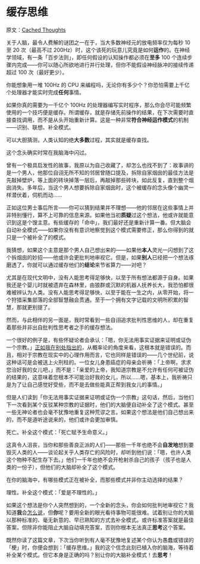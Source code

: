 # 缓存思维

原文：[Cached Thoughts](https://www.readthesequences.com/Cached-Thoughts)

关于人脑，最令人费解的谜团之一在于，当大多数神经元的放电频率仅为每秒 10 至 20 次（最高不过 200Hz）时，这个该死的玩意儿究竟是如何**运作**的。在神经学领域，有一条「百步法则」，即任何假设的认知操作都必须在**至多** 100 个连续步骤内完成——你可以随心所欲地进行并行处理，但你不能假设神经脉冲的接续传递超过 100 次（最好更少）。

你能想象用一堆 100Hz 的 CPU 来编程吗，无论你有多少个？你恐怕需要上千亿个处理器才能实时完成**任何**事情。

如果你真的需要为一千亿个 100Hz 的处理器编写实时程序，那么你会尽可能频繁使用的一个技巧便是缓存。所谓缓存，就是存储先前操作的结果，在下次需要时直接查找调用，而不是从头开始重新计算。这是一种非常**符合神经运作模式**的机制——识别、联想、补全模式。

可以大胆猜测，人类认知的绝**大多数**过程，其实就是缓存查找。

这个念头确实时常在我脑海中闪过。

曾有一个极具启发性的故事，我原以为自己收藏了，却怎么也找不到了：故事讲的是一个男人，他那位自诩无所不知的邻居曾随口提及，拆除自家烟囱的最佳方法是先敲掉壁炉，等上面的砖块掉落一层后，再敲掉那些砖块，如此反复，直到整个烟囱消失。多年后，当这个男人想要拆除自家烟囱时，这个被缓存的念头像个幽灵一样潜伏着，伺机而动……

正如这位男士事后所言——你可以猜到结果并不理想——他的邻居在这些事情上并非特别懂行，算不上可靠的信息来源。如果他当初**质疑**过这个想法，他或许就能意识到这是个馊主意。有些缓存的「命中」，我们最好还是重新计算一番。但大脑会自动补全模式——如果你没有有意识地察觉到这个模式需要修正，那么你得到的就只是一个被补全了的模式。

我猜想，如果这个主意是那个男人自己想出来的——如果他**本人**灵光一闪想到了这个拆烟囱的妙招——他或许会更批判地审视它。但是，如果**别人**已经把一个想法琢磨透了，你就可以通过缓存他们的**结论**来节省算力——对吧？

尤其是在现代文明中，没有人能思考得足够快，以至于所有想法都源于自身。如果我还是个婴儿时就被遗弃在森林里，由狼群或沉默的机器人抚养长大，我恐怕都很难被辨认为人类。没有人能思考得足够快，以至于能在一生之内，从零开始，将一个狩猎采集部落的全部智慧融会贯通。至于一个拥有文字记载的文明所积累的智慧，那就更别提了。

然而，与此相伴的另一面是，我时常看到一些自诩追求批判性思维的人，却在重复着那些并非出自批判性思考者之手的缓存想法。

一个很好的例子是，有些怀疑论者会承认：「嗯，你无法用事实证据来证明或证伪一个宗教。」[正如我在别处指出的](https://www.readthesequences.com/Religions-Claim-To-Be-Non-Disprovable)，从概率论的角度来看，这根本就是错误的。而且，相对于宗教在现实中的心理作用而言，它也同样是错误的——几个世纪前，说这种话可是会被送上火刑柱的。一位女儿身患癌症的母亲会祈祷：「上帝啊，求求您治好我的女儿吧，」而不是：「亲爱的上帝，我知道宗教是不允许有任何可被证伪的结果的，这意味着您根本不可能治好我的女儿，所以……嗯，基本上，我祈祷只是为了让自己感觉好受些，而不是去做些能真正帮到我女儿的事情。」

但是人们读到「你无法用事实证据来证明或证伪一个宗教」这句话，然后，当他们下一次看到某个反驳某种宗教的证据时，他们的大脑便自动补全了这个模式。甚至一些无神论者也会毫不犹豫地重复这种荒谬之言。如果这个想法是他们自己想出来的，而不是道听途说来的，他们或许会更加审慎。

死亡。补全这个模式：「死亡赋予生命意义。」

这真令人沮丧，当你和那些善良正派的人们——那些一千年也绝不会**自发地**想到要毁灭人类的人——谈论起关乎人类存亡的风险时，却听到他们说：「嗯，也许人类这个物种不配生存下去。」他们一千年也绝不会开枪射杀自己的孩子（孩子也是人类的一份子），但他们的大脑却补全了这个模式。

在你的脑海中，有哪些模式正在被补全，而那些模式并非你主动选择的结果？

理性。补全这个模式：「爱是不理性的。」

如果这个想法是你个人突然想到的，一个全新的念头，你会如何批判地审视它？我知道**我**会[怎么说](https://www.readthesequences.com/Feeling-Rational)，但**你**呢？要用全新的眼光看待事物可能很难。试着别让你的大脑以那种标准的、毫无新意的、早已熟知的方式去补全模式。或许标准答案就是最佳答案，但除非你能阻止大脑自动填充答案，否则你根本无法真正**思考**这个答案。

既然你读了这篇文章，下次当你听到有人毫不犹豫地复述某个你认为愚蠢或错误的「梗」时，你便会想到：「缓存思维。」我的这个信念此刻已植入你的脑海，等待着补全某个模式。但它本身是正确的吗？别让你的大脑补全模式！去**思考**！